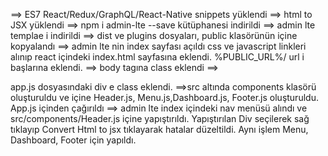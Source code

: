 ==> ES7 React/Redux/GraphQL/React-Native snippets yüklendi
==> html to JSX yüklendi
==> npm i admin-lte --save kütüphanesi indirildi
==> admin lte templae i indirildi
==> dist ve plugins dosyaları, public klasörünün içine kopyalandı
==> admin lte nin index  sayfası açıldı css ve javascript linkleri alınıp react içindeki index.html sayfasına eklendi.
%PUBLIC_URL%/ url i başlarına eklendi.
==> <body class="hold-transition sidebar-mini layout-fixed"> body tagına class eklendi
==><div class="wrapper"> app.js dosyasındaki div e class eklendi.
==>src altında components klasörü oluşturuldu  ve içine Header.js, Menu.js,Dashboard.js, Footer.js oluşturuldu. App.js içinden çağırıldı
==> admin lte index içindeki nav menüsü alındı ve src/components/Header.js içine yapıştırıldı. Yapıştırılan Div seçilerek sağ tıklayıp Convert Html to jsx tıklayarak hatalar düzeltildi. Aynı işlem Menu, Dashboard, Footer için yapıldı.
